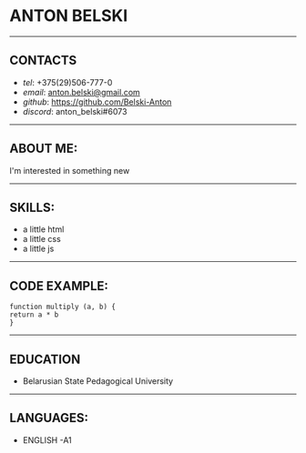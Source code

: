 # ANTON BELSKI
___

## CONTACTS
* _tel_: +375(29)506-777-0
* _email_: anton.belski@gmail.com
* _github_: https://github.com/Belski-Anton
* _discord_: anton_belski#6073

___

## ABOUT ME:
I'm interested in something new

___


## SKILLS:
* a little html
* a little css
* a little js

___


## CODE EXAMPLE:
```
function multiply (a, b) {
return a * b
}

```
___

## EDUCATION
* Belarusian State Pedagogical University
___

## LANGUAGES:
* ENGLISH -A1

